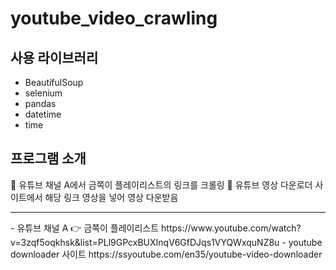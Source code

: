 # youtube_video_crawling

## 사용 라이브러리
+ BeautifulSoup
+ selenium
+ pandas
+ datetime
+ time


## 프로그램 소개 
🎈 유튜브 채널 A에서 금쪽이 플레이리스트의 링크를 크롤링
🎈 유튜브 영상 다운로더 사이트에서 해당 링크 영상을 넣어 영상 다운받음

<hr/>
- 유튜브 채널 A 👉 금쪽이 플레이리스트
https://www.youtube.com/watch?v=3zqf5oqkhsk&list=PLl9GPcxBUXInqV6GfDJqs1VYQWxquNZ8u
- youtube downloader 사이트
https://ssyoutube.com/en35/youtube-video-downloader
